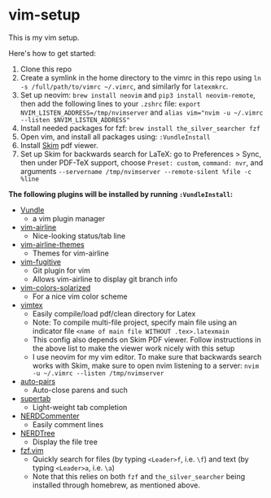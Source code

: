# vim-setup

This is my vim setup.

Here's how to get started:

1. Clone this repo
2. Create a symlink in the home directory to the vimrc in this repo using ``ln -s /full/path/to/vimrc ~/.vimrc``, and similarly for ``latexmkrc``.
3. Set up neovim: ``brew install neovim`` and ``pip3 install neovim-remote``, 
then add the following lines to your ``.zshrc`` 
file: ``export NVIM_LISTEN_ADDRESS=/tmp/nvimserver`` 
and ``alias vim="nvim -u ~/.vimrc --listen $NVIM_LISTEN_ADDRESS"``
4. Install needed packages for fzf: ``brew install the_silver_searcher fzf``
5. Open vim, and install all packages using: ``:VundleInstall``
6. Install [Skim](https://skim-app.sourceforge.io/) pdf viewer.
7. Set up Skim for backwards search for LaTeX: go to Preferences > Sync, then
   under PDF-TeX support, choose ``Preset: custom``, ``command: nvr``, and
   arguments ``--servername /tmp/nvimserver --remote-silent %file -c %line``

**The following plugins will be installed by running ``:VundleInstall``:**

- [Vundle](https://github.com/VundleVim/Vundle.vim)
  - a vim plugin manager
- [vim-airline](https://github.com/vim-airline/vim-airline)
  - Nice-looking status/tab line
- [vim-airline-themes](https://github.com/vim-airline/vim-airline-themes)
  - Themes for vim-airline
- [vim-fugitive](https://github.com/tpope/vim-fugitive)
  - Git plugin for vim
  - Allows vim-airline to display git branch info
- [vim-colors-solarized](https://github.com/altercation/vim-colors-solarized)
  - For a nice vim color scheme
- [vimtex](https://github.com/lervag/vimtex)
  - Easily compile/load pdf/clean directory for Latex
  - Note: To compile multi-file project, specify main file using an indicator
    file ``<name of main file WITHOUT .tex>.latexmain``
  - This config also depends on Skim PDF viewer. Follow instructions in the
    above list to make the viewer work nicely with this setup
  - I use neovim for my vim editor. To make sure that backwards search works
    with Skim, make sure to open nvim listening to a server: ``nvim -u ~/.vimrc
    --listen /tmp/nvimserver``
- [auto-pairs](https://github.com/jiangmiao/auto-pairs)
  - Auto-close parens and such
- [supertab](https://github.com/ervandew/supertab)
  - Light-weight tab completion
- [NERDCommenter](https://github.com/scrooloose/nerdcommenter)
  - Easily comment lines
- [NERDTree](https://github.com/scrooloose/nerdtree)
  - Display the file tree
- [fzf.vim](https://github.com/junegunn/fzf.vim)
  - Quickly search for files (by typing ``<Leader>f``, i.e. ``\f``) 
  and text (by typing ``<Leader>a``, i.e. ``\a``)
  - Note that this relies on both ``fzf`` and ``the_silver_searcher`` being
    installed through homebrew, as mentioned above.
